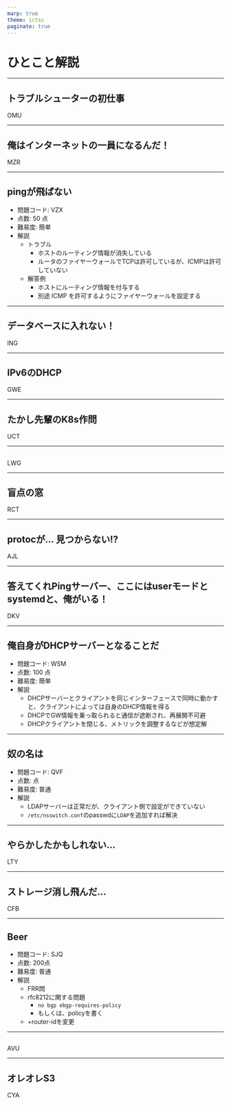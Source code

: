 ```yaml
---
marp: true
theme: ictsc
paginate: true
---
```


# ひとこと解説

---
## トラブルシューターの初仕事
OMU

---
## 俺はインターネットの一員になるんだ！
MZR

---
## pingが飛ばない
- 問題コード: VZX
- 点数: 50 点
- 難易度: 簡単
- 解説
  - トラブル
    - ホストのルーティング情報が消失している
    - ルータのファイヤーウォールでTCPは許可しているが、ICMPは許可していない
  - 解答例
    - ホストにルーティング情報を付与する
    - 別途 ICMP を許可するようにファイヤーウォールを設定する

---
## データベースに入れない！
ING

---
## IPv6のDHCP
GWE

---
## たかし先輩のK8s作問
UCT

---
## 
LWG

---
## 盲点の窓
RCT

---
## protocが… 見つからない⁉︎
AJL

---
## 答えてくれPingサーバー、ここにはuserモードとsystemdと、俺がいる！
DKV

---
## 俺自身がDHCPサーバーとなることだ
- 問題コード: WSM
- 点数: 100 点
- 難易度: 簡単
- 解説
  - DHCPサーバーとクライアントを同じインターフェースで同時に動かすと、クライアントによっては自身のDHCP情報を得る
  - DHCPでGW情報を乗っ取られると通信が遮断され、再展開不可避
  - DHCPクライアントを閉じる、メトリックを調整するなどが想定解

---
## 奴の名は
- 問題コード: QVF
- 点数: 点
- 難易度: 普通
- 解説
  - LDAPサーバーは正常だが、クライアント側で設定ができていない
  - `/etc/nsswitch.conf`のpasswdに`LDAP`を追加すれば解決

---
## やらかしたかもしれない...
LTY

---
## ストレージ消し飛んだ...
CFB

---
## Beer
- 問題コード: SJQ
- 点数: 200点
- 難易度: 普通
- 解説
  - FRR問
  - rfc8212に関する問題
    - `no bgp ebgp-requires-policy`
    - もしくは、policyを書く
  - +router-idを変更

---
##
AVU

---
## オレオレS3
CYA
